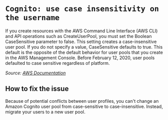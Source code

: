 # `Cognito: use case insensitivity on the username`

If you create resources with the AWS Command Line Interface (AWS CLI) and API operations such as CreateUserPool, you must set the Boolean CaseSensitive parameter to false. This setting creates a case-insensitive user pool. If you do not specify a value, CaseSensitive defaults to true. This default is the opposite of the default behavior for user pools that you create in the AWS Management Console. Before February 12, 2020, user pools defaulted to case sensitive regardless of platform.

_Source: [AWS Documentation](https://docs.aws.amazon.com/cognito/latest/developerguide/user-pool-case-sensitivity.html)_

## How to fix the issue

Because of potential conflicts between user profiles, you can't change an Amazon Cognito user pool from case-sensitive to case-insensitive. Instead, migrate your users to a new user pool.
